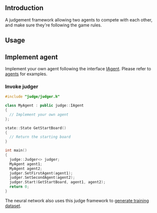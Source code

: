 ## Introduction
A judgement framework allowing two agents to compete with each other, and make sure they're following the game rules.

## Usage

## Implement agent
Implement your own agent following the interface [IAgent](./include/judge/IAgent.h). Please refer to [agents](../agents) for examples.

### Invoke judger
```c++
#include "judge/judger.h"

class MyAgent : public judge::IAgent
{
  // Implement your own agent
};

state::State GetStartBoard()
{
  // Return the starting board
}

int main()
{
  judge::Judger<> judger;
  MyAgent agent1;
  MyAgent agent2;
  judger.SetFirstAgent(agent1);
  judger.SetSecondAgent(agent2);
  judger.Start(GetStartBoard, agent1, agent2);
  return 0;
}
```

The neural network also uses this judge framework to [generate training dataset](../agents/train/src/GenerateTrainData.cpp).
